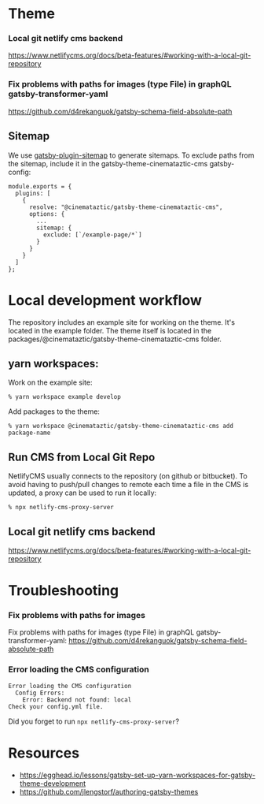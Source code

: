 # Theme
### Local git netlify cms backend
https://www.netlifycms.org/docs/beta-features/#working-with-a-local-git-repository

### Fix problems with paths for images (type File) in graphQL gatsby-transformer-yaml
https://github.com/d4rekanguok/gatsby-schema-field-absolute-path

## Sitemap
We use [gatsby-plugin-sitemap](https://www.gatsbyjs.org/packages/gatsby-plugin-sitemap/) to generate sitemaps. To exclude paths from the sitemap, include it in the gatsby-theme-cinemataztic-cms gatsby-config: 

```
module.exports = {
  plugins: [
    {
      resolve: "@cinemataztic/gatsby-theme-cinemataztic-cms",
      options: {
        ...
        sitemap: {
          exclude: [`/example-page/*`]
        }
      }
    }
  ]
};
```

# Local development workflow
The repository includes an example site for working on the theme. It's located in the example folder. 
The theme itself is located in the packages/@cinemataztic/gatsby-theme-cinemataztic-cms folder. 

## yarn workspaces:
Work on the example site: 
```
% yarn workspace example develop
```
Add packages to the theme: 
```
% yarn workspace @cinemataztic/gatsby-theme-cinemataztic-cms add package-name
```

## Run CMS from Local Git Repo
NetlifyCMS usually connects to the repository (on github or bitbucket). To avoid having to push/pull changes to remote each time a file in the CMS is updated, a proxy can be used to run it locally:
```
% npx netlify-cms-proxy-server
```

## Local git netlify cms backend
https://www.netlifycms.org/docs/beta-features/#working-with-a-local-git-repository

# Troubleshooting
### Fix problems with paths for images
Fix problems with paths for images (type File) in graphQL gatsby-transformer-yaml: https://github.com/d4rekanguok/gatsby-schema-field-absolute-path
### Error loading the CMS configuration
```
Error loading the CMS configuration
  Config Errors:
    Error: Backend not found: local
Check your config.yml file.
```
Did you forget to run `npx netlify-cms-proxy-server`?

# Resources
 - https://egghead.io/lessons/gatsby-set-up-yarn-workspaces-for-gatsby-theme-development
 - https://github.com/jlengstorf/authoring-gatsby-themes
